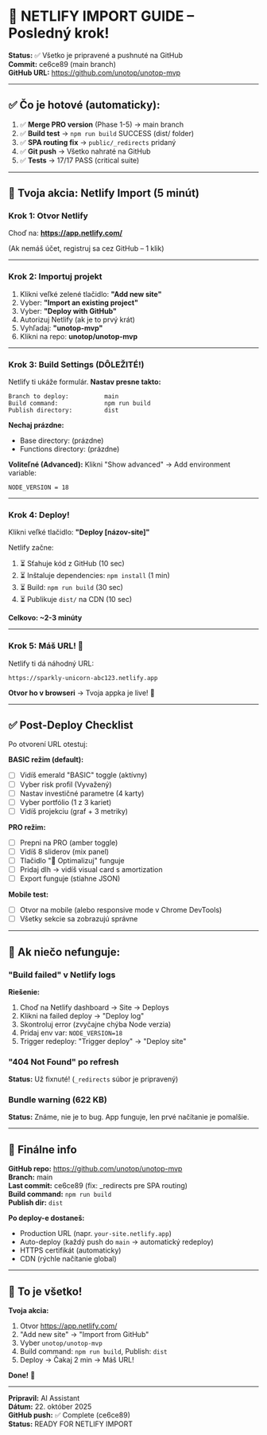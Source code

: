 # 🚀 NETLIFY IMPORT GUIDE – Posledný krok!

**Status:** ✅ Všetko je pripravené a pushnuté na GitHub  
**Commit:** ce6ce89 (main branch)  
**GitHub URL:** https://github.com/unotop/unotop-mvp

---

## ✅ Čo je hotové (automaticky):

1. ✅ **Merge PRO version** (Phase 1-5) → main branch
2. ✅ **Build test** → `npm run build` SUCCESS (dist/ folder)
3. ✅ **SPA routing fix** → `public/_redirects` pridaný
4. ✅ **Git push** → Všetko nahraté na GitHub
5. ✅ **Tests** → 17/17 PASS (critical suite)

---

## 🎯 Tvoja akcia: Netlify Import (5 minút)

### Krok 1: Otvor Netlify

Choď na: **https://app.netlify.com/**

(Ak nemáš účet, registruj sa cez GitHub – 1 klik)

---

### Krok 2: Importuj projekt

1. Klikni veľké zelené tlačidlo: **"Add new site"**
2. Vyber: **"Import an existing project"**
3. Vyber: **"Deploy with GitHub"**
4. Autorizuj Netlify (ak je to prvý krát)
5. Vyhľadaj: **"unotop-mvp"**
6. Klikni na repo: **unotop/unotop-mvp**

---

### Krok 3: Build Settings (DÔLEŽITÉ!)

Netlify ti ukáže formulár. **Nastav presne takto:**

```
Branch to deploy:          main
Build command:             npm run build
Publish directory:         dist
```

**Nechaj prázdne:**

- Base directory: (prázdne)
- Functions directory: (prázdne)

**Voliteľné (Advanced):**
Klikni "Show advanced" → Add environment variable:

```
NODE_VERSION = 18
```

---

### Krok 4: Deploy!

Klikni veľké tlačidlo: **"Deploy [názov-site]"**

Netlify začne:

1. ⏳ Sťahuje kód z GitHub (10 sec)
2. ⏳ Inštaluje dependencies: `npm install` (1 min)
3. ⏳ Build: `npm run build` (30 sec)
4. ⏳ Publikuje `dist/` na CDN (10 sec)

**Celkovo: ~2-3 minúty**

---

### Krok 5: Máš URL! 🎉

Netlify ti dá náhodný URL:

```
https://sparkly-unicorn-abc123.netlify.app
```

**Otvor ho v browseri** → Tvoja appka je live! 🚀

---

## ✅ Post-Deploy Checklist

Po otvorení URL otestuj:

**BASIC režim (default):**

- [ ] Vidíš emerald "BASIC" toggle (aktívny)
- [ ] Vyber risk profil (Vyvažený)
- [ ] Nastav investičné parametre (4 karty)
- [ ] Vyber portfólio (1 z 3 kariet)
- [ ] Vidíš projekciu (graf + 3 metriky)

**PRO režim:**

- [ ] Prepni na PRO (amber toggle)
- [ ] Vidíš 8 sliderov (mix panel)
- [ ] Tlačidlo "🎯 Optimalizuj" funguje
- [ ] Pridaj dlh → vidíš visual card s amortization
- [ ] Export funguje (stiahne JSON)

**Mobile test:**

- [ ] Otvor na mobile (alebo responsive mode v Chrome DevTools)
- [ ] Všetky sekcie sa zobrazujú správne

---

## 🔧 Ak niečo nefunguje:

### "Build failed" v Netlify logs

**Riešenie:**

1. Choď na Netlify dashboard → Site → Deploys
2. Klikni na failed deploy → "Deploy log"
3. Skontroluj error (zvyčajne chýba Node verzia)
4. Pridaj env var: `NODE_VERSION=18`
5. Trigger redeploy: "Trigger deploy" → "Deploy site"

### "404 Not Found" po refresh

**Status:** Už fixnuté! (`_redirects` súbor je pripravený)

### Bundle warning (622 KB)

**Status:** Známe, nie je to bug. App funguje, len prvé načítanie je pomalšie.

---

## 📝 Finálne info

**GitHub repo:** https://github.com/unotop/unotop-mvp  
**Branch:** main  
**Last commit:** ce6ce89 (fix: \_redirects pre SPA routing)  
**Build command:** `npm run build`  
**Publish dir:** `dist`

**Po deploy-e dostaneš:**

- Production URL (napr. `your-site.netlify.app`)
- Auto-deploy (každý push do `main` → automatický redeploy)
- HTTPS certifikát (automaticky)
- CDN (rýchle načítanie global)

---

## 🎉 To je všetko!

**Tvoja akcia:**

1. Otvor https://app.netlify.com/
2. "Add new site" → "Import from GitHub"
3. Vyber `unotop/unotop-mvp`
4. Build command: `npm run build`, Publish: `dist`
5. Deploy → Čakaj 2 min → Máš URL!

**Done!** 🚀

---

**Pripravil:** AI Assistant  
**Dátum:** 22. október 2025  
**GitHub push:** ✅ Complete (ce6ce89)  
**Status:** READY FOR NETLIFY IMPORT
